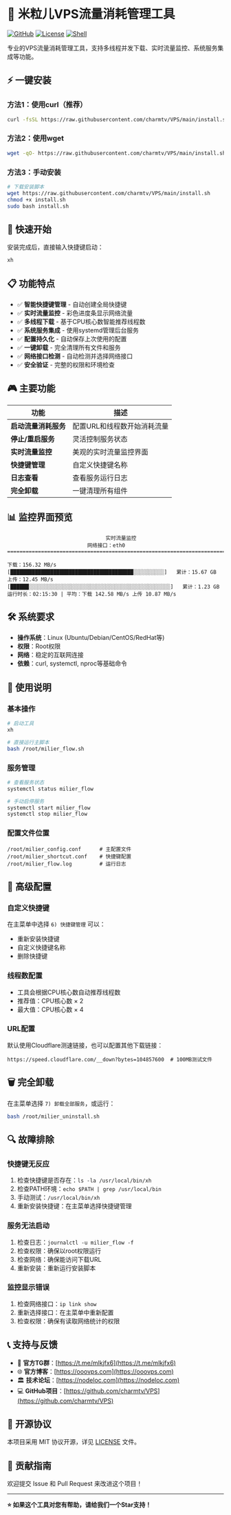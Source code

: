 # 🚀 米粒儿VPS流量消耗管理工具

[![GitHub](https://img.shields.io/badge/GitHub-charmtv/VPS-blue?logo=github)](https://github.com/charmtv/VPS)
[![License](https://img.shields.io/badge/License-MIT-green.svg)](LICENSE)
[![Shell](https://img.shields.io/badge/Shell-Bash-4EAA25?logo=gnu-bash)](https://www.gnu.org/software/bash/)

专业的VPS流量消耗管理工具，支持多线程并发下载、实时流量监控、系统服务集成等功能。

## ⚡ 一键安装

### 方法1：使用curl（推荐）
```bash
curl -fsSL https://raw.githubusercontent.com/charmtv/VPS/main/install.sh | sudo bash
```

### 方法2：使用wget
```bash
wget -qO- https://raw.githubusercontent.com/charmtv/VPS/main/install.sh | sudo bash
```

### 方法3：手动安装
```bash
# 下载安装脚本
wget https://raw.githubusercontent.com/charmtv/VPS/main/install.sh
chmod +x install.sh
sudo bash install.sh
```

## 🎯 快速开始

安装完成后，直接输入快捷键启动：
```bash
xh
```

## 📋 功能特点

- ✅ **智能快捷键管理** - 自动创建全局快捷键
- ✅ **实时流量监控** - 彩色进度条显示网络流量
- ✅ **多线程下载** - 基于CPU核心数智能推荐线程数
- ✅ **系统服务集成** - 使用systemd管理后台服务
- ✅ **配置持久化** - 自动保存上次使用的配置
- ✅ **一键卸载** - 完全清理所有文件和服务
- ✅ **网络接口检测** - 自动检测并选择网络接口
- ✅ **安全验证** - 完整的权限和环境检查

## 🎮 主要功能

| 功能 | 描述 |
|------|------|
| **启动流量消耗服务** | 配置URL和线程数开始消耗流量 |
| **停止/重启服务** | 灵活控制服务状态 |
| **实时流量监控** | 美观的实时流量监控界面 |
| **快捷键管理** | 自定义快捷键名称 |
| **日志查看** | 查看服务运行日志 |
| **完全卸载** | 一键清理所有组件 |

## 📊 监控界面预览

```
                                实时流量监控
                          网络接口：eth0
================================================================================

下载：156.32 MB/s   [████████████████████████████████████████░░░░░░░░░░]   累计：15.67 GB  
上传：12.45 MB/s    [██████░░░░░░░░░░░░░░░░░░░░░░░░░░░░░░░░░░░░░░░░░░░░░░]   累计：1.23 GB   
运行时长：02:15:30 | 平均：下载 142.58 MB/s 上传 10.87 MB/s
```

## 🛠️ 系统要求

- **操作系统**：Linux (Ubuntu/Debian/CentOS/RedHat等)
- **权限**：Root权限
- **网络**：稳定的互联网连接
- **依赖**：curl, systemctl, nproc等基础命令

## 📝 使用说明

### 基本操作
```bash
# 启动工具
xh

# 直接运行主脚本
bash /root/milier_flow.sh
```

### 服务管理
```bash
# 查看服务状态
systemctl status milier_flow

# 手动启停服务
systemctl start milier_flow
systemctl stop milier_flow
```

### 配置文件位置
```
/root/milier_config.conf      # 主配置文件
/root/milier_shortcut.conf    # 快捷键配置
/root/milier_flow.log         # 运行日志
```

## 🔧 高级配置

### 自定义快捷键
在主菜单中选择 `6) 快捷键管理` 可以：
- 重新安装快捷键
- 自定义快捷键名称
- 删除快捷键

### 线程数配置
- 工具会根据CPU核心数自动推荐线程数
- 推荐值：CPU核心数 × 2
- 最大值：CPU核心数 × 4

### URL配置
默认使用Cloudflare测速链接，也可以配置其他下载链接：
```
https://speed.cloudflare.com/__down?bytes=104857600  # 100MB测试文件
```

## 🗑️ 完全卸载

在主菜单选择 `7) 卸载全部服务`，或运行：
```bash
bash /root/milier_uninstall.sh
```

## 🔍 故障排除

### 快捷键无反应
1. 检查快捷键是否存在：`ls -la /usr/local/bin/xh`
2. 检查PATH环境：`echo $PATH | grep /usr/local/bin`
3. 手动测试：`/usr/local/bin/xh`
4. 重新安装快捷键：在主菜单选择快捷键管理

### 服务无法启动
1. 检查日志：`journalctl -u milier_flow -f`
2. 检查权限：确保以root权限运行
3. 检查网络：确保能访问下载URL
4. 重新安装：重新运行安装脚本

### 监控显示错误
1. 检查网络接口：`ip link show`
2. 重新选择接口：在主菜单中重新配置
3. 检查权限：确保有读取网络统计的权限

## 📞 支持与反馈

- 🔗 **官方TG群**：[https://t.me/mlkjfx6](https://t.me/mlkjfx6)
- 🌐 **官方博客**：[https://ooovps.com](https://ooovps.com)
- 🏛️ **技术论坛**：[https://nodeloc.com](https://nodeloc.com)
- 💻 **GitHub项目**：[https://github.com/charmtv/VPS](https://github.com/charmtv/VPS)

## 📜 开源协议

本项目采用 MIT 协议开源，详见 [LICENSE](LICENSE) 文件。

## 🤝 贡献指南

欢迎提交 Issue 和 Pull Request 来改进这个项目！

---

**⭐ 如果这个工具对您有帮助，请给我们一个Star支持！**
